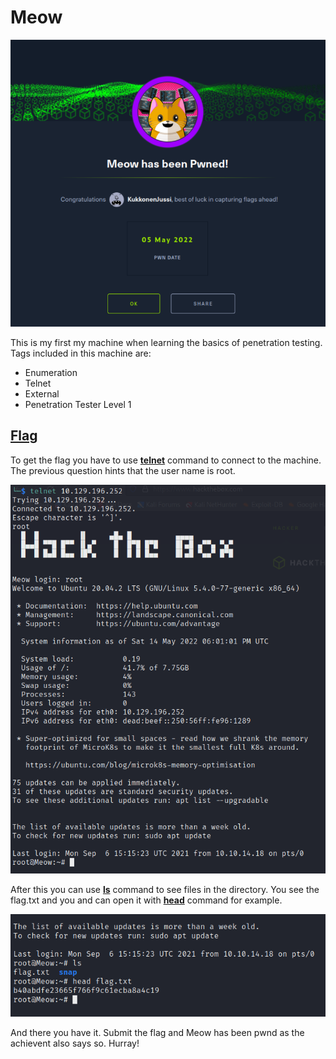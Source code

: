 # Meow

![flag](Misc/Meow_completed.PNG)

This is my first my machine when learning the basics of penetration testing. Tags included in this machine are:

- Enumeration
- Telnet
- External
- Penetration Tester Level 1

## <ins>**Flag**

To get the flag you have to use <ins>**telnet**</ins> command to connect to the machine. The previous question hints that the user name is root.

![](Misc/telnet.PNG)

After this you can use <ins>**ls**</ins> command to see files in the directory. You see the flag.txt and you and can open it with <ins>**head**</ins> command for example.

![](Misc/flag.PNG)

And there you have it. Submit the flag and Meow has been pwnd as the achievent also says so. Hurray!